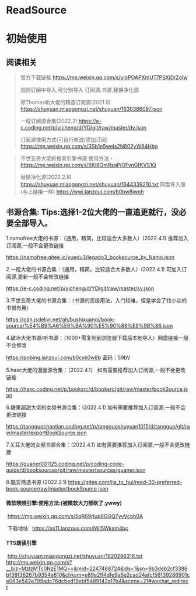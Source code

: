 # ReadSource

# 初始使用

## **阅读相关**

> 官方下载链接
> https://mp.weixin.qq.com/s/yIoPOAPXmUT7PSXjDrZoIw
> 
> 规则订阅中导入,可分别导入 订阅源,书源,替换净化源
> 
> @Thomas喲大佬的精选订阅源(2021.9)
> https://shuyuan.miaogongzi.net/shuyuan/1630386097.json
>
> 一程订阅源合集(2022.2)
> https://e-c.coding.net/p/yicheng/d/YD/git/raw/master/dy.json
> 
> 订阅源使用方式(可自行修改/添加订阅)
> https://mp.weixin.qq.com/s/3Sb1e5weIs2N802yW84Hbg

> 不世玄奇大佬的搜索引擎书源 使用方法 - https://mp.weixin.qq.com/s/6Ki8OmRsqPjOFvnGfKVS1Q
> 
> 替换净化源(2022.2.8)
> https://shuyuan.miaogongzi.net/shuyuan/1644339210.txt
> 网盘导入版(与上链接一样)
> https://wwi.lanzoui.com/b0bw8jwoh

## 书源合集: Tips:选择1-2位大佬的一直追更就行，没必要全部导入。

1.namofree大佬的书源：（通用，精简，比较适合大多数人）(2022.4.1) 推荐加入订阅源,一般不会更改链接

https://namofree.gitee.io/yuedu3/legado3_booksource_by_Namo.json

2.一程大佬的书源合集：（通用，精简，比较适合大多数人）(2022.4.1) 可加入订阅源,更新一般不会修改链接

https://e-c.coding.net/p/yicheng/d/YD/git/raw/master/sy.json

3.不世玄奇大佬的书源合集：（书源的高级用法，入门较难，但是学会了找小众的书很有用）

https://cdn.jsdelivr.net/gh/bushixuanqi/book-source/%E4%B9%A6%E6%BA%90%E5%90%88%E9%9B%86.json

4.破冰大佬书源/听书源：（1000+需复制到浏览器下载后本地导入）网盘链接一般不会修改

https://pobing.lanzoui.com/b0cxk0w8b   密码：59bV

5.haxc大佬的漫画源合集：（2022.4.1） 如有需要推荐加入订阅源,一般不会更改链接

https://haxc.coding.net/p/booksrc/d/booksrc/git/raw/master/bookSource.json

6.糖果超甜大佬的女频书源合集：(2022.4.1)  如有需要推荐加入订阅源,一般不会更改链接

https://tangguochaotian.coding.net/p/tangguoshuyuan1015/d/tangguo/git/raw/master/exportBookSource.json

7.关耳大佬的女频书源合集：(2022.4.1)   如有需要推荐加入订阅源,一般不会更改链接

https://guaner001125.coding.net/p/coding-code-guide/d/booksources/git/raw/master/sources/guaner.json

8.酷安筛选书源 (2022.2.1)
https://gitee.com/jia_to_hui/read-30-preferred-book-source/raw/master/bookSource.json



#### 	微软晓晓引擎:使用方法:(被微软大刀部砍了.ywwy)

​	https://mp.weixin.qq.com/s/5qR69rIup8GGQ7yvVcoh0A

​	下载地址:
​	https://xs11.lanzous.com/iWI5Wkam4bc


#### 	TTS朗读引擎
​	http://shuyuan.miaogongzi.net/shuyuan/1620296316.txt
​	
​	http://mp.weixin.qq.com/s?__biz=MzIzMTc0NzE1MQ==&mid=2247488724&idx=1&sn=9b3deb2cf3386bf38f36267b9354e610&chksm=e89e2ff4dfe9a6e2cad24afcf56139286901ce063e542e799adc76dcbed19ebf5489142a17b4&scene=21#wechat_redirect

